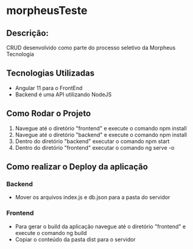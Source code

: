 # morpheusTeste

## Descrição: 
CRUD desenvolvido como parte do processo seletivo da Morpheus Tecnologia

## Tecnologias Utilizadas
- Angular 11 para o FrontEnd
- Backend é uma API utilizando NodeJS

## Como Rodar o Projeto
1) Navegue até o diretório "frontend" e execute o comando npm install
2) Navegue até o diretório "backend" e execute o comando npm install
3) Dentro do diretório "backend" executar o comando npm start
4) Dentro do diretório "frontend" executar o comando ng serve -o

## Como realizar o Deploy da aplicação
### Backend
- Mover os arquivos index.js e db.json para a pasta do servidor
### Frontend
- Para gerar o build da aplicação navegue até o diretório "frontend" e execute o comando ng build
- Copiar o conteúdo da pasta dist para o servidor
